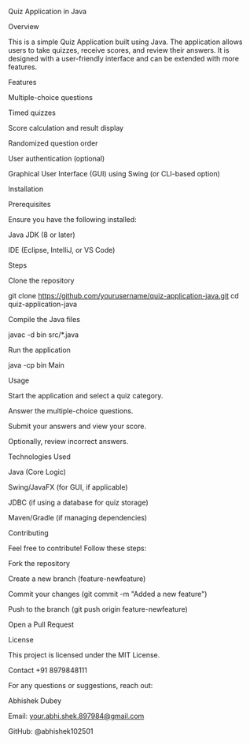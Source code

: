 Quiz Application in Java

Overview

This is a simple Quiz Application built using Java. The application allows users to take quizzes, receive scores, and review their answers. It is designed with a user-friendly interface and can be extended with more features.

Features

Multiple-choice questions

Timed quizzes

Score calculation and result display

Randomized question order

User authentication (optional)

Graphical User Interface (GUI) using Swing (or CLI-based option)

Installation

Prerequisites

Ensure you have the following installed:

Java JDK (8 or later)

IDE (Eclipse, IntelliJ, or VS Code)

Steps

Clone the repository

git clone https://github.com/yourusername/quiz-application-java.git cd quiz-application-java

Compile the Java files

javac -d bin src/*.java

Run the application

java -cp bin Main

Usage

Start the application and select a quiz category.

Answer the multiple-choice questions.

Submit your answers and view your score.

Optionally, review incorrect answers.

Technologies Used

Java (Core Logic)

Swing/JavaFX (for GUI, if applicable)

JDBC (if using a database for quiz storage)

Maven/Gradle (if managing dependencies)

Contributing

Feel free to contribute! Follow these steps:

Fork the repository

Create a new branch (feature-newfeature)

Commit your changes (git commit -m "Added a new feature")

Push to the branch (git push origin feature-newfeature)

Open a Pull Request

License

This project is licensed under the MIT License.

Contact +91 8979848111

For any questions or suggestions, reach out:

Abhishek Dubey

Email: your.abhi.shek.897984@gmail.com

GitHub: @abhishek102501
